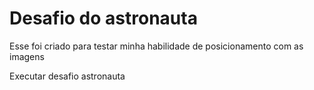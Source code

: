 # Desafio do astronauta

Esse foi criado para testar minha habilidade de posicionamento com as
imagens

<a herf="https://gustavocarvalhorodrigues.github.io/html-css/desafios/módulo 2/desafio 11/Astronauta/index.html">Executar desafio astronauta</a>